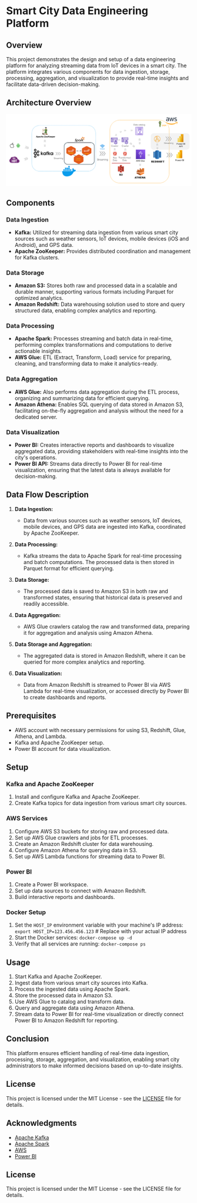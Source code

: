 # Smart City Data Engineering Platform

## Overview
This project demonstrates the design and setup of a data engineering platform for analyzing streaming data from IoT devices in a smart city. The platform integrates various components for data ingestion, storage, processing, aggregation, and visualization to provide real-time insights and facilitate data-driven decision-making.

## Architecture Overview

![AWS Data Processing End-to-end Pipeline](architecture.png)

## Components

### Data Ingestion
- **Kafka:** Utilized for streaming data ingestion from various smart city sources such as weather sensors, IoT devices, mobile devices (iOS and Android), and GPS data.
- **Apache ZooKeeper:** Provides distributed coordination and management for Kafka clusters.

### Data Storage
- **Amazon S3:** Stores both raw and processed data in a scalable and durable manner, supporting various formats including Parquet for optimized analytics.
- **Amazon Redshift:** Data warehousing solution used to store and query structured data, enabling complex analytics and reporting.

### Data Processing
- **Apache Spark:** Processes streaming and batch data in real-time, performing complex transformations and computations to derive actionable insights.
- **AWS Glue:** ETL (Extract, Transform, Load) service for preparing, cleaning, and transforming data to make it analytics-ready.

### Data Aggregation
- **AWS Glue:** Also performs data aggregation during the ETL process, organizing and summarizing data for efficient querying.
- **Amazon Athena:** Enables SQL querying of data stored in Amazon S3, facilitating on-the-fly aggregation and analysis without the need for a dedicated server.

### Data Visualization
- **Power BI:** Creates interactive reports and dashboards to visualize aggregated data, providing stakeholders with real-time insights into the city's operations.
- **Power BI API:** Streams data directly to Power BI for real-time visualization, ensuring that the latest data is always available for decision-making.

## Data Flow Description

1. **Data Ingestion:**
   - Data from various sources such as weather sensors, IoT devices, mobile devices, and GPS data are ingested into Kafka, coordinated by Apache ZooKeeper.
   
2. **Data Processing:**
   - Kafka streams the data to Apache Spark for real-time processing and batch computations. The processed data is then stored in Parquet format for efficient querying.
   
3. **Data Storage:**
   - The processed data is saved to Amazon S3 in both raw and transformed states, ensuring that historical data is preserved and readily accessible.
   
4. **Data Aggregation:**
   - AWS Glue crawlers catalog the raw and transformed data, preparing it for aggregation and analysis using Amazon Athena.
   
5. **Data Storage and Aggregation:**
   - The aggregated data is stored in Amazon Redshift, where it can be queried for more complex analytics and reporting.
   
6. **Data Visualization:**
   - Data from Amazon Redshift is streamed to Power BI via AWS Lambda for real-time visualization, or accessed directly by Power BI to create dashboards and reports.

## Prerequisites

- AWS account with necessary permissions for using S3, Redshift, Glue, Athena, and Lambda.
- Kafka and Apache ZooKeeper setup.
- Power BI account for data visualization.

## Setup

### Kafka and Apache ZooKeeper
1. Install and configure Kafka and Apache ZooKeeper.
2. Create Kafka topics for data ingestion from various smart city sources.

### AWS Services
1. Configure AWS S3 buckets for storing raw and processed data.
2. Set up AWS Glue crawlers and jobs for ETL processes.
3. Create an Amazon Redshift cluster for data warehousing.
4. Configure Amazon Athena for querying data in S3.
5. Set up AWS Lambda functions for streaming data to Power BI.

### Power BI
1. Create a Power BI workspace.
2. Set up data sources to connect with Amazon Redshift.
3. Build interactive reports and dashboards.

### Docker Setup
1. Set the `HOST_IP` environment variable with your machine's IP address:
   `export HOST_IP=123.456.456.123`  # Replace with your actual IP address
2. Start the Docker services:
   `docker-compose up -d`
3. Verify that all services are running:
   `docker-compose ps`

## Usage

1. Start Kafka and Apache ZooKeeper.
2. Ingest data from various smart city sources into Kafka.
3. Process the ingested data using Apache Spark.
4. Store the processed data in Amazon S3.
5. Use AWS Glue to catalog and transform data.
6. Query and aggregate data using Amazon Athena.
7. Stream data to Power BI for real-time visualization or directly connect Power BI to Amazon Redshift for reporting.

## Conclusion

This platform ensures efficient handling of real-time data ingestion, processing, storage, aggregation, and visualization, enabling smart city administrators to make informed decisions based on up-to-date insights.

## License

This project is licensed under the MIT License - see the [LICENSE](LICENSE) file for details.

## Acknowledgments

- [Apache Kafka](https://kafka.apache.org/)
- [Apache Spark](https://spark.apache.org/)
- [AWS](https://aws.amazon.com/)
- [Power BI](https://powerbi.microsoft.com/)

## License
This project is licensed under the MIT License - see the LICENSE file for details.
